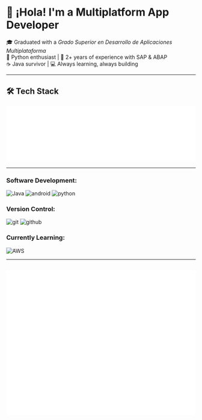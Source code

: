# 👋 ¡Hola! I'm a Multiplatform App Developer

🎓 Graduated with a *Grado Superior en Desarrollo de Aplicaciones Multiplataforma*  
🐍 Python enthusiast | 💼 2+ years of experience with SAP & ABAP  
☕ Java survivor | 💻 Always learning, always building

---

## 🛠️ Tech Stack
![Metricss](/metrics.plugin.languages.indepth.svg)

---

### Software Development:
![Java](https://img.shields.io/badge/-Java-e76f00?style=flat-square&logo=coffeescript&logoColor=white&labelColor=1e1e1e)
![android](https://img.shields.io/badge/-AndroidStudio-3DDC84?style=flat-square&logo=android&logoColor=3DDC84&labelColor=1e1e1e)
![python](https://img.shields.io/badge/-Python-ecec09?style=flat-square&logo=python&logoColor=3776AB&labelColor=1e1e1e)
### Version Control:
![git](https://img.shields.io/badge/-Git-F05032?style=flat-square&logo=git&logoColor=F05032&labelColor=1e1e1e)
![github](https://img.shields.io/badge/-GitHub-181717?style=flat-square&logo=github&logoColor=white&labelColor=1e1e1e)
### Currently Learning:
![AWS](https://img.shields.io/badge/-AWS-232F3E?style=flat-square&logo=amazonaws&logoColor=ce7e00&labelColor=1e1e1e)

---

![Metrics](/github-metrics.svg)
---
